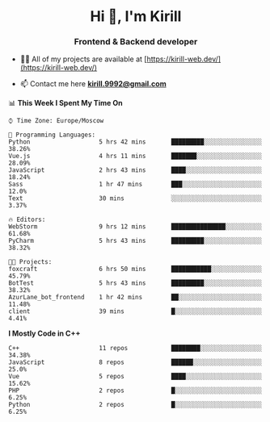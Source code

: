 <h1 align="center">Hi 👋, I'm Kirill</h1>
<h3 align="center">Frontend & Backend developer</h3>

- 👨‍💻 All of my projects are available at [https://kirill-web.dev/](https://kirill-web.dev/)

- 📫 Contact me here **kirill.9992@gmail.com**











<!--START_SECTION:waka-->
📊 **This Week I Spent My Time On** 

```text
⌚︎ Time Zone: Europe/Moscow

💬 Programming Languages: 
Python                   5 hrs 42 mins       █████████░░░░░░░░░░░░░░░░   38.26% 
Vue.js                   4 hrs 11 mins       ███████░░░░░░░░░░░░░░░░░░   28.09% 
JavaScript               2 hrs 43 mins       ████░░░░░░░░░░░░░░░░░░░░░   18.24% 
Sass                     1 hr 47 mins        ███░░░░░░░░░░░░░░░░░░░░░░   12.0% 
Text                     30 mins             ░░░░░░░░░░░░░░░░░░░░░░░░░   3.37%

🔥 Editors: 
WebStorm                 9 hrs 12 mins       ███████████████░░░░░░░░░░   61.68% 
PyCharm                  5 hrs 43 mins       █████████░░░░░░░░░░░░░░░░   38.32%

🐱‍💻 Projects: 
foxcraft                 6 hrs 50 mins       ███████████░░░░░░░░░░░░░░   45.79% 
BotTest                  5 hrs 43 mins       █████████░░░░░░░░░░░░░░░░   38.32% 
AzurLane_bot_frontend    1 hr 42 mins        ██░░░░░░░░░░░░░░░░░░░░░░░   11.48% 
client                   39 mins             █░░░░░░░░░░░░░░░░░░░░░░░░   4.41%

```

**I Mostly Code in C++** 

```text
C++                      11 repos            ████████░░░░░░░░░░░░░░░░░   34.38% 
JavaScript               8 repos             ██████░░░░░░░░░░░░░░░░░░░   25.0% 
Vue                      5 repos             ████░░░░░░░░░░░░░░░░░░░░░   15.62% 
PHP                      2 repos             █░░░░░░░░░░░░░░░░░░░░░░░░   6.25% 
Python                   2 repos             █░░░░░░░░░░░░░░░░░░░░░░░░   6.25%

```



<!--END_SECTION:waka-->
